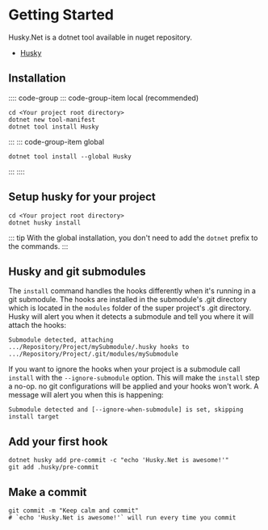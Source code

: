 
# Getting Started

Husky.Net is a dotnet tool available in nuget repository.

- [Husky](https://www.nuget.org/packages/Husky/)

## Installation

:::: code-group
::: code-group-item local (recommended)

```shell:no-line-numbers:no-v-pre
cd <Your project root directory>
dotnet new tool-manifest
dotnet tool install Husky
```

:::
::: code-group-item global

```shell:no-line-numbers:no-v-pre
dotnet tool install --global Husky
```

:::
::::

## Setup husky for your project

``` shell:no-line-numbers:no-v-pre
cd <Your project root directory>
dotnet husky install
```

::: tip
With the global installation, you don't need to add the `dotnet` prefix to the commands.
:::

## Husky and git submodules

The `install` command handles the hooks differently when it's running in a git submodule. The hooks are installed in the submodule's .git directory which is located in the `modules` folder of the super project's .git directory. Husky will alert you when it detects a submodule and tell you where it will attach the hooks:

```
Submodule detected, attaching .../Repository/Project/mySubmodule/.husky hooks to .../Repository/Project/.git/modules/mySubmodule
```

If you want to ignore the hooks when your project is a submodule call `install` with the `--ignore-submodule` option. This will make the `install` step a no-op. no git configurations will be applied and your hooks won't work. A message will alert you when this is happening:

```
Submodule detected and [--ignore-when-submodule] is set, skipping install target
```

## Add your first hook

``` shell:no-line-numbers:no-v-pre
dotnet husky add pre-commit -c "echo 'Husky.Net is awesome!'"
git add .husky/pre-commit
```

## Make a commit

``` shell:no-line-numbers:no-v-pre
git commit -m "Keep calm and commit"
# `echo 'Husky.Net is awesome!'` will run every time you commit
```
